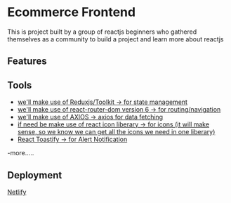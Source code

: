 # Ecommerce Frontend

This is project built by a group of reactjs beginners who gathered themselves as a community to build a project and learn more about reactjs

## Features

## Tools

- [we'll make use of Reduxjs/Toolkit -> for state management](https://redux-toolkit.js.org/introduction/getting-started)
- [we'll make use of react-router-dom version 6 -> for routing/navigation](https://reactrouter.com/docs/en/v6/getting-started/installation)
- [we'll make use of AXIOS -> axios for data fetching](https://axios-http.com/docs/intro)
- [if need be make use of react icon liberary -> for icons (it will make sense, so we know we can get all the icons we need in one liberary)](https://react-icons.github.io/react-icons/)
- [React Toastify -> for Alert Notification](https://www.npmjs.com/package/react-toastify)

-more.....

## Deployment

[Netlify](https://www.netlify.com/)

<!-- https://sophdev.herokuapp.com/api/v1/products/new-arrivals -->
<!-- https://sophdev.herokuapp.com/api/v1/products/top-ranks -->
<!-- https://sophdev.herokuapp.com/api/v1/products/top-brands -->
